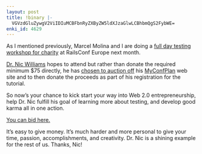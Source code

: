```yaml
---
layout: post
title: !binary |-
  VGVzdGluZywgV2ViIDIuMCBFbnRyZXByZW5ldXJzaGlwLCBhbmQgS2FybWE=
enki_id: 4629
---
```


As I mentioned previously, Marcel Molina and I are doing a [full day
testing workshop for
charity](http://www.railsconfeurope.com/cs/railseurope2007/view/e_sess/14736)
at RailsConf Europe next month.

[Dr. Nic Williams](http://drnicwilliams.com/) hopes to attend but rather
than donate the required minimum $75 directly, he has [chosen to auction
off](http://drnicwilliams.com/2007/08/23/myconfplan-for-sale/) his
[MyConfPlan](http://myconfplan.com) web site and to then donate the
proceeds as part of his registration for the tutorial.

So now’s your chance to kick start your way into Web 2.0
entrepreneurship, help Dr. Nic fulfill his goal of learning more about
testing, and develop good karma all in one action.

[You can bid
here.](http://cgi.ebay.com.au/ws/eBayISAPI.dll?ViewItem&item=160150359140)

It’s easy to give money. It’s much harder and more personal to give your
time, passion, accomplishments, and creativity. Dr. Nic is a shining
example for the rest of us. Thanks, Nic!
